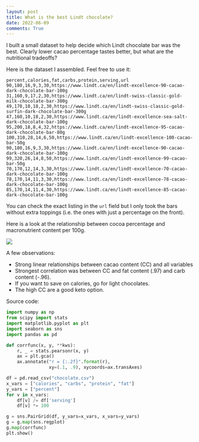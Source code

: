 ```yaml
---
layout: post
title: What is the best Lindt chocolate? 
date: 2022-06-09
comments: True
---
```


I built a small dataset to help decide which Lindt chocolate bar was the best.
Clearly lower cacao percentage tastes better, but what are the nutritional tradeoffs?

Here is the dataset I assembled. Feel free to use it:

```
percent,calories,fat,carbs,protein,serving,url
90,180,16,9,3,30,https://www.lindt.ca/en/lindt-excellence-90-cacao-dark-chocolate-bar-100g
31,160,9,17,2,30,https://www.lindt.ca/en/lindt-swiss-classic-gold-milk-chocolate-bar-300g
49,170,10,18,2,30,https://www.lindt.ca/en/lindt-swiss-classic-gold-surfin-dark-chocolate-bar-300g
47,160,10,18,2,30,https://www.lindt.ca/en/lindt-excellence-sea-salt-dark-chocolate-bar-100g
95,200,18,8,4,32,https://www.lindt.ca/en/lindt-excellence-95-cacao-dark-chocolate-bar-80g
100,310,28,14,6,50,https://www.lindt.ca/en/lindt-excellence-100-cacao-bar-50g
90,180,16,9,3,30,https://www.lindt.ca/en/lindt-excellence-90-cacao-dark-chocolate-bar-100g
99,320,26,14,8,50,https://www.lindt.ca/en/lindt-excellence-99-cacao-bar-50g
70,170,12,14,3,30,https://www.lindt.ca/en/lindt-excellence-70-cacao-dark-chocolate-bar-100g
78,170,14,11,3,30,https://www.lindt.ca/en/lindt-excellence-78-cacao-dark-chocolate-bar-100g
85,170,14,11,4,30,https://www.lindt.ca/en/lindt-excellence-85-cacao-dark-chocolate-bar-100g
```

You can check the exact listing in the `url` field but I only took the bars without extra toppings (i.e. the ones with just a percentage on the front).

Here is a look at the relationship between cocoa percentage and macronutrient content per 100g.

![]({{site.url}}/assets/choco.png)

A few observations:

* Strong linear relationships between cacao content (CC) and all variables
* Strongest correlation was between CC and fat content (.97) and carb content (-.96).
* If you want to save on calories, go for light chocolates.
* The high CC are a good keto option.

Source code:

```python
import numpy as np
from scipy import stats
import matplotlib.pyplot as plt
import seaborn as sns
import pandas as pd

def corrfunc(x, y, **kws):
    r, _ = stats.pearsonr(x, y)
    ax = plt.gca()
    ax.annotate("r = {:.2f}".format(r),
                xy=(.1, .9), xycoords=ax.transAxes)

df = pd.read_csv("chocolate.csv")
x_vars = ["calories", "carbs", "protein", "fat"]
y_vars = ["percent"]
for v in x_vars:
    df[v] /= df['serving']
    df[v] *= 100

g = sns.PairGrid(df, y_vars=x_vars, x_vars=y_vars)
g = g.map(sns.regplot)
g.map(corrfunc)
plt.show()
```
